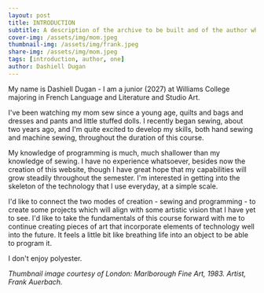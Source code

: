 ```yaml
---
layout: post
title: INTRODUCTION
subtitle: A description of the archive to be built and of the author who is building it
cover-img: /assets/img/mom.jpeg
thumbnail-img: /assets/img/frank.jpeg
share-img: /assets/img/mom.jpeg
tags: [introduction, author, one]
author: Dashiell Dugan
---
```


My name is Dashiell Dugan - I am a junior (2027) at Williams College majoring in French Language and Literature and Studio Art. 

I've been watching my mom sew since a young age, quilts and bags and dresses and pants and little stuffed dolls. I recently began sewing, about two years ago, and I'm quite excited to develop my skills, both hand sewing and machine sewing, throughout the duration of this course. 

My knowledge of programming is much, much shallower than my knowledge of sewing. I have no experience whatsoever, besides now the creation of this website, though I have great hope that my capabilities will grow steadily throughout the semester. I'm interested in getting into the skeleton of the technology that I use everyday, at a simple scale.

I'd like to connect the two modes of creation - sewing and programming - to create some projects which will align with some artistic vision that I have yet to see. I'd like to take the fundamentals of this course forward with me to continue creating pieces of art that incorporate elements of technology well into the future. It feels a little bit like breathing life into an object to be able to program it.

I don't enjoy polyester.

_Thumbnail image courtesy of London: Marlborough Fine Art, 1983. Artist, Frank Auerbach._
